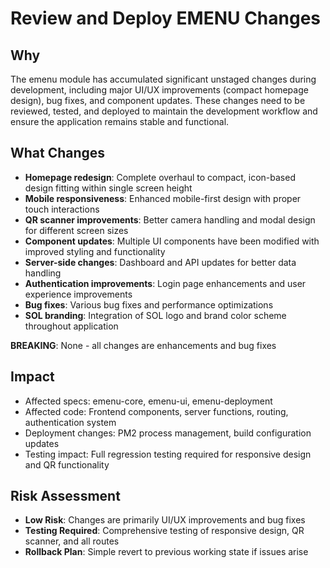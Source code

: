# Review and Deploy EMENU Changes

## Why
The emenu module has accumulated significant unstaged changes during development, including major UI/UX improvements (compact homepage design), bug fixes, and component updates. These changes need to be reviewed, tested, and deployed to maintain the development workflow and ensure the application remains stable and functional.

## What Changes
- **Homepage redesign**: Complete overhaul to compact, icon-based design fitting within single screen height
- **Mobile responsiveness**: Enhanced mobile-first design with proper touch interactions
- **QR scanner improvements**: Better camera handling and modal design for different screen sizes
- **Component updates**: Multiple UI components have been modified with improved styling and functionality
- **Server-side changes**: Dashboard and API updates for better data handling
- **Authentication improvements**: Login page enhancements and user experience improvements
- **Bug fixes**: Various bug fixes and performance optimizations
- **SOL branding**: Integration of SOL logo and brand color scheme throughout application

**BREAKING**: None - all changes are enhancements and bug fixes

## Impact
- Affected specs: emenu-core, emenu-ui, emenu-deployment
- Affected code: Frontend components, server functions, routing, authentication system
- Deployment changes: PM2 process management, build configuration updates
- Testing impact: Full regression testing required for responsive design and QR functionality

## Risk Assessment
- **Low Risk**: Changes are primarily UI/UX improvements and bug fixes
- **Testing Required**: Comprehensive testing of responsive design, QR scanner, and all routes
- **Rollback Plan**: Simple revert to previous working state if issues arise